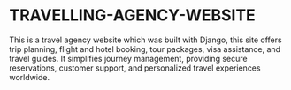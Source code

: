 # TRAVELLING-AGENCY-WEBSITE
This is a travel agency website which was built with Django, this site offers trip planning, flight and hotel booking, tour packages, visa assistance, and travel guides. It simplifies journey management, providing secure reservations, customer support, and personalized travel experiences worldwide.
